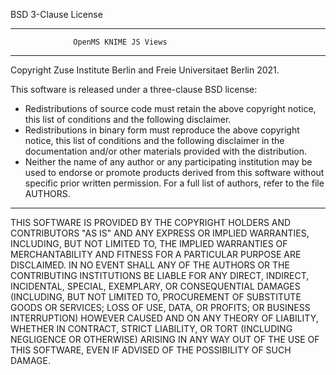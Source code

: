 BSD 3-Clause License

--------------------------------------------------------------------------
                  OpenMS KNIME JS Views
--------------------------------------------------------------------------
Copyright Zuse Institute Berlin and Freie Universitaet Berlin 2021.

This software is released under a three-clause BSD license:
 * Redistributions of source code must retain the above copyright
   notice, this list of conditions and the following disclaimer.
 * Redistributions in binary form must reproduce the above copyright
   notice, this list of conditions and the following disclaimer in the
   documentation and/or other materials provided with the distribution.
 * Neither the name of any author or any participating institution
   may be used to endorse or promote products derived from this software
   without specific prior written permission.
For a full list of authors, refer to the file AUTHORS.
--------------------------------------------------------------------------
THIS SOFTWARE IS PROVIDED BY THE COPYRIGHT HOLDERS AND CONTRIBUTORS &quot;AS IS&quot;
AND ANY EXPRESS OR IMPLIED WARRANTIES, INCLUDING, BUT NOT LIMITED TO, THE
IMPLIED WARRANTIES OF MERCHANTABILITY AND FITNESS FOR A PARTICULAR PURPOSE
ARE DISCLAIMED. IN NO EVENT SHALL ANY OF THE AUTHORS OR THE CONTRIBUTING
INSTITUTIONS BE LIABLE FOR ANY DIRECT, INDIRECT, INCIDENTAL, SPECIAL,
EXEMPLARY, OR CONSEQUENTIAL DAMAGES (INCLUDING, BUT NOT LIMITED TO,
PROCUREMENT OF SUBSTITUTE GOODS OR SERVICES; LOSS OF USE, DATA, OR PROFITS;
OR BUSINESS INTERRUPTION) HOWEVER CAUSED AND ON ANY THEORY OF LIABILITY,
WHETHER IN CONTRACT, STRICT LIABILITY, OR TORT (INCLUDING NEGLIGENCE OR
OTHERWISE) ARISING IN ANY WAY OUT OF THE USE OF THIS SOFTWARE, EVEN IF
ADVISED OF THE POSSIBILITY OF SUCH DAMAGE.

